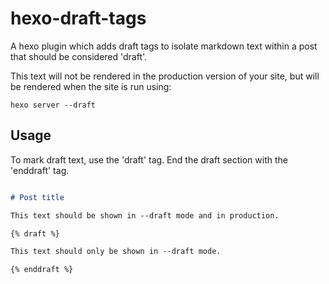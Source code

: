 # hexo-draft-tags

A hexo plugin which adds draft tags to isolate markdown text within a post that should be considered 'draft'.

This text will not be rendered in the production version of your site, but will be rendered when the site is run using:

```shell
hexo server --draft
```

## Usage

To mark draft text, use the 'draft' tag. End the draft section with the 'enddraft' tag.

```md

# Post title

This text should be shown in --draft mode and in production.

{% draft %}

This text should only be shown in --draft mode.

{% enddraft %}

```

